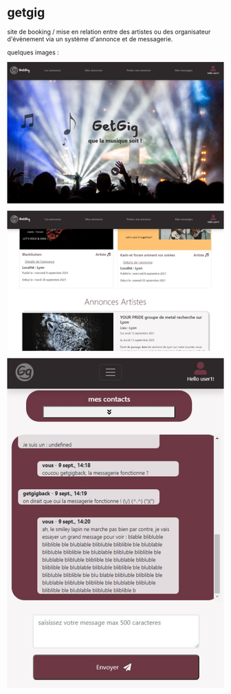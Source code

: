 # getgig
site de booking / mise en relation entre des artistes ou des organisateur d'évènement via un système d'annonce et de messagerie.

quelques images :

![getgig-img1](https://github.com/patmulot/getgig/blob/main/getgig-img1.JPG)

![getgig-img2](https://github.com/patmulot/getgig/blob/main/getgig-img2.JPG)

![getgig-img2](https://github.com/patmulot/getgig/blob/main/getgig-img3.JPG)